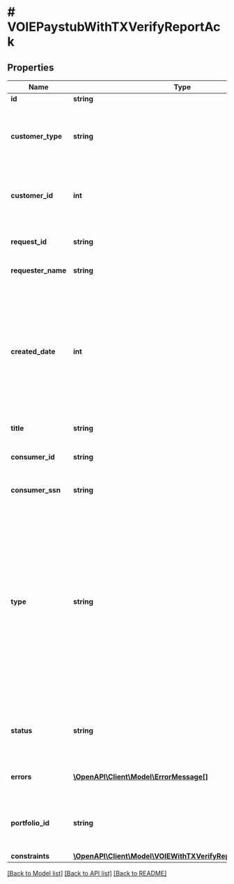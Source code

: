 # # VOIEPaystubWithTXVerifyReportAck

## Properties

Name | Type | Description | Notes
------------ | ------------- | ------------- | -------------
**id** | **string** | A report ID |
**customer_type** | **string** | The type of customer (\&quot;active\&quot; or \&quot;testing\&quot; or \&quot;\&quot; for all types) |
**customer_id** | **int** | A customer ID represented as a number. See Add Customer API for how to create a customer ID. |
**request_id** | **string** | Finicity indicator to track all activity associated with this report |
**requester_name** | **string** | Name of a Finicity partner |
**created_date** | **int** | A date in Unix epoch time (in seconds). See: [Handling Epoch Dates and Times](https://developer.mastercard.com/open-banking-us/documentation/codes-and-formats/). Note: If the report is retrieved on a day other than the day it was generated, on the header of the PDF version of the report there will be a \&quot;Retrieved Date\&quot; populated. |
**title** | **string** | Title of the report |
**consumer_id** | **string** | A consumer ID. See Create Consumer API for how to create a consumer ID. |
**consumer_ssn** | **string** | Last 4 digits of a SSN |
**type** | **string** | A report type. Possible values:  * &#x60;voi&#x60;   * &#x60;voa&#x60;   * &#x60;voaHistory&#x60;   * &#x60;history&#x60;   * &#x60;voieTxVerify&#x60;   * &#x60;voieWithReport&#x60;   * &#x60;voieWithInterview&#x60;   * &#x60;paystatement&#x60;   * &#x60;preQualVoa&#x60;   * &#x60;assetSummary&#x60;   * &#x60;voie&#x60;   * &#x60;transactions&#x60;   * &#x60;statement&#x60;   * &#x60;voiePayroll&#x60;   * &#x60;voeTransactions&#x60;   * &#x60;voePayroll&#x60;   * &#x60;cfrp&#x60;   * &#x60;cfrb&#x60;  * &#x60;barpcra&#x60;  * &#x60;barpnoncra&#x60;  * &#x60;barbcra&#x60;  * &#x60;barbftc&#x60;  * &#x60;barbnoncra&#x60; |
**status** | **string** | A report generation status. Possible values:  * &#x60;inProgress&#x60;  * &#x60;success&#x60;  * &#x60;failure&#x60; |
**errors** | [**\OpenAPI\Client\Model\ErrorMessage[]**](ErrorMessage.md) | In case errors occurred during the report generation | [optional]
**portfolio_id** | **string** | A unique identifier that will be consistent across all reports created for the same customer |
**constraints** | [**\OpenAPI\Client\Model\VOIEWithTXVerifyReportConstraintsOut**](VOIEWithTXVerifyReportConstraintsOut.md) |  |

[[Back to Model list]](../../README.md#models) [[Back to API list]](../../README.md#endpoints) [[Back to README]](../../README.md)
